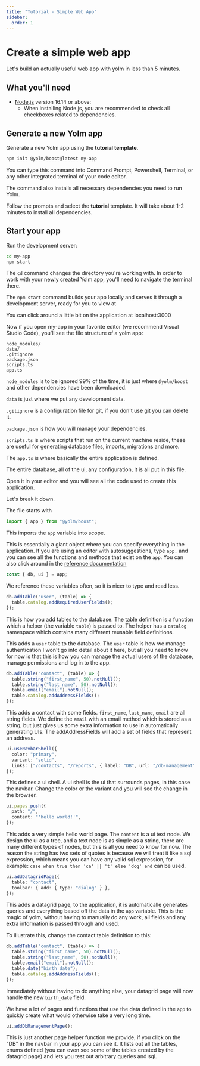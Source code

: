 ```yaml
---
title: "Tutorial - Simple Web App"
sidebar:
  order: 1
---
```


# Create a simple web app

Let's build an actually useful web app with yolm in less than 5 minutes.

## What you'll need

- [Node.js](https://nodejs.org/en/download/) version 16.14 or above:
  - When installing Node.js, you are recommended to check all checkboxes related to dependencies.

## Generate a new Yolm app

Generate a new Yolm app using the **tutorial template**.

```bash
npm init @yolm/boost@latest my-app
```

You can type this command into Command Prompt, Powershell, Terminal, or any other integrated terminal of your code editor.

The command also installs all necessary dependencies you need to run Yolm.

Follow the prompts and select the **tutorial** template. It will take about 1-2 minutes to install all dependencies.

## Start your app

Run the development server:

```bash
cd my-app
npm start
```

The `cd` command changes the directory you're working with. In order to work with your newly created Yolm app, you'll need to navigate the terminal there.

The `npm start` command builds your app locally and serves it through a development server, ready for you to view at

You can click around a little bit on the application at localhost:3000

Now if you open my-app in your favorite editor (we recommend Visual Studio Code), you'll see the file structure of a yolm app:

```
node_modules/
data/
.gitignore
package.json
scripts.ts
app.ts
```

`node_modules` is to be ignored 99% of the time, it is just where `@yolm/boost` and other dependencies have been downloaded.

`data` is just where we put any development data.

`.gitignore` is a configuration file for git, if you don't use git you can delete it.

`package.json` is how you will manage your dependencies.

`scripts.ts` is where scripts that run on the current machine reside, these are useful for generating database files, imports, migrations and more.

The `app.ts` is where basically the entire application is defined.

The entire database, all of the ui, any configuration, it is all put in this file.

Open it in your editor and you will see all the code used to create this application.

Let's break it down.

The file starts with

```ts
import { app } from "@yolm/boost";
```

This imports the `app` variable into scope.

This is essentially a giant object where you can specify everything in the application. If you are using an editor with autosuggestions, type `app.` and you can see all the functions and methods that exist on the `app`. You can also click around in the [reference documentation](../reference/boost/classes/App.md)

```ts
const { db, ui } = app;
```

We reference these variables often, so it is nicer to type and read less.

```ts
db.addTable("user", (table) => {
  table.catalog.addRequiredUserFields();
});
```

This is how you add tables to the database. The table definition is a function which a helper (the variable `table`) is passed to. The helper has a `catalog` namespace which contains many different reusable field definitions.

This adds a `user` table to the database. The `user` table is how we manage authentication I won't go into detail about it here, but all you need to know for now is that this is how you can manage the actual users of the database, manage permissions and log in to the app.

```ts
db.addTable("contact", (table) => {
  table.string("first_name", 50).notNull();
  table.string("last_name", 50).notNull();
  table.email("email").notNull();
  table.catalog.addAddressFields();
});
```

This adds a contact with some fields. `first_name`, `last_name`, `email` are all string fields. We define the `email` with an email method which is stored as a string, but just gives us some extra information to use in automatically generating UIs. The addAddressFields will add a set of fields that represent an address.

```ts
ui.useNavbarShell({
  color: "primary",
  variant: "solid",
  links: ["/contacts", "/reports", { label: "DB", url: "/db-management" }],
});
```

This defines a ui shell. A ui shell is the ui that surrounds pages, in this case the navbar. Change the color or the variant and you will see the change in the browser.

```ts
ui.pages.push({
  path: "/",
  content: "'hello world!'",
});
```

This adds a very simple hello world page. The `content` is a ui text node. We design the ui as a tree, and a text node is as simple as a string, there are many different types of nodes, but this is all you need to know for now. The reason the string has two sets of quotes is because we will treat it like a sql expression, which means you can have any valid sql expression, for example: `case when true then 'ca' || 't' else 'dog' end` can be used.

```ts
ui.addDatagridPage({
  table: "contact",
  toolbar: { add: { type: "dialog" } },
});
```

This adds a datagrid page, to the application, it is automaticalle generates queries and everything based off the data in the `app` variable. This is the magic of yolm, without having to manually do any work, all fields and any extra information is passed through and used.

To illustrate this, change the contact table definition to this:

```ts
db.addTable("contact", (table) => {
  table.string("first_name", 50).notNull();
  table.string("last_name", 50).notNull();
  table.email("email").notNull();
  table.date("birth_date");
  table.catalog.addAddressFields();
});
```

Immediately without having to do anything else, your datagrid page will now handle the new `birth_date` field.

We have a lot of pages and functions that use the data defined in the `app` to quickly create what would otherwise take a very long time.

```ts
ui.addDbManagementPage();
```

This is just another page helper function we provide, if you click on the "DB" in the navbar in your app you can see it. It lists out all the tables, enums defined (you can even see some of the tables created by the datagrid page) and lets you test out arbitrary queries and sql.
